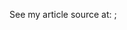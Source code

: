 See my article source at:
[](https://github.com/tbrowder/Raku-Advent/blob/master/advent2022/tbrowder.md);
